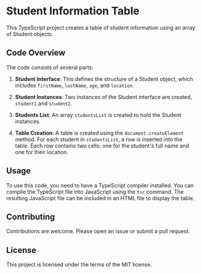 # Student Information Table

This TypeScript project creates a table of student information using an array of Student objects.

## Code Overview

The code consists of several parts:

1. **Student Interface**: This defines the structure of a Student object, which includes `firstName`, `lastName`, `age`, and `location`.

2. **Student Instances**: Two instances of the Student interface are created, `student1` and `student2`.

3. **Students List**: An array `studentsList` is created to hold the Student instances.

4. **Table Creation**: A table is created using the `document.createElement` method. For each student in `studentsList`, a row is inserted into the table. Each row contains two cells: one for the student's full name and one for their location.

## Usage

To use this code, you need to have a TypeScript compiler installed. You can compile the TypeScript file into JavaScript using the `tsc` command. The resulting JavaScript file can be included in an HTML file to display the table.

## Contributing

Contributions are welcome. Please open an issue or submit a pull request.

## License

This project is licensed under the terms of the MIT license.
